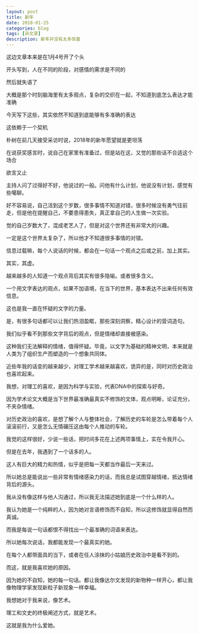 ```yaml
---
layout: post
title: 新年
date: 2018-01-25
categories: blog
tags: [异文录]
description: 新年并没有太多惊喜
---
```


这边文章本来是在1月4号开了个头

开头写到，人在不同的阶段，对感情的需求是不同的

然后就失语了

大概是那个时刻脑海里有太多观点，复杂的交织在一起，不知道到底怎么表达才能准确

今天写下这些，其实依然不知道到底能够有多准确的表达

这依赖于一个契机

朴树在前几天接受采访时说，2018年的新年愿望就是更坦荡

在说获奖感言时，说自己在家里有准备过，但是站在这，又觉的那些话不合适这个场合

欲言又止

主持人问了过得好不好，他说过的一般。问他有什么计划，他说没有计划，感觉有些噶聊。

好不容易说，自己活到这个岁数，很多事情不知道对错，很多时候没有勇气往前走，但是他在提醒自己，不要患得患失，真正拿自己的人生做一次实验。

觉的自己岁数大了，混成老艺人了，但是对这个世界还有非常大的兴趣。

一定是这个世界太复杂了，所以他才不知道很多事情的对错。

信息过载嘛，每个人说话的时候，都会在一句话一个观点之后或之前，加上其实。

其实，其虚。

越来越多的人知道一个观点背后其实有很多隐喻。或者很多含义。

一个用文字表达的观点，如果不加语境，在当下的世界，基本表达不出来任何有效信息。

这也是我一直在怀疑的文字的力量。

是，有很多句话都可以让我们热泪盈眶，那些深刻洞察，精心设计的营词造句。

我们似乎看不到那些文字背后的观点，但是情绪却直接被感染。

这种我们无法解释的情绪，值得怀疑。毕竟，以文字为基础的精神文明，本来就是人类为了组织生产而塑造的一个想象共同体。

近些年我的话变的越来越少，对理工学术越来越喜欢，诡异的是，同时对历史政治也喜欢起来。

我想，对理工的喜欢，是因为科学与实验，代表DNA中的探索与好奇。

因为学术论文大概是当下世界最准确最真实不修饰的文体，观点明晰，论证充分，不夹杂情绪。

对历史政治的喜欢，是想了解个人与整体社会，了解历史的车轮是怎么带着每个人滚滚前行，又是怎么无情碾压这由每个人推动的车轮。

我觉的这样很好，少说一些话，把时间多花在上述两项事情上，实在令我开心。

但是在去年，我遇到了一个话多的人。

这人有巨大的精力和热情，似乎是把每一天都当作最后一天来过。

所以她总是能说出一些非常有情绪感染力的话，而我总是试图穿越情绪，抵达情绪背后的源头。

我从没有像这样与他人沟通过，所以我无法描述她到底是一个什么样的人。

我认为她是一个纯粹的人，因为她对言语修饰而不自知，所以这修饰就显得自然而真诚。

而我是每说一句话都恨不得找出一个最准确的词语来表达。

所以她每次说话，我都能发现一个最真实的她。

在每个人都带面具的当下，或者在任人涂抹的小姑娘历史政治中是看不到的。

而这，就是我喜欢她的原因。

因为她的不自知，她的每一句话。都让我像达尔文发现的新物种一样开心，都让我像物理学家发现新粒子新现象一样幸福。

我想她对于我来说，像艺术。

理工和文史的终极阐述方式，就是艺术。

这就是我为什么爱她。


